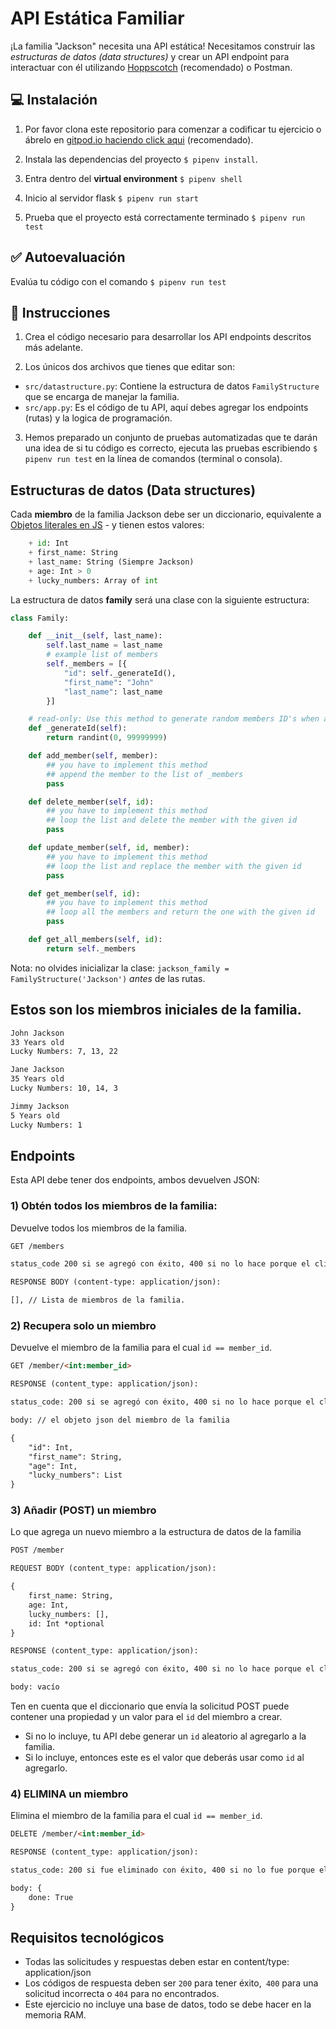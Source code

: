 <!--hide-->
# API Estática Familiar
<!--endhide-->

¡La familia "Jackson" necesita una API estática! Necesitamos construir las *estructuras de datos (data structures)* y crear un API endpoint para interactuar con él utilizando [Hoppscotch](https://hoppscotch.io/) (recomendado) o Postman.

## 💻 Instalación

1. Por favor clona este repositorio para comenzar a codificar tu ejercicio o ábrelo en [gitpod.io haciendo click aqui](https://www.gitpod.io#https://github.com/breatheco-de/exercise-family-static-api) (recomendado).

2. Instala las dependencias del proyecto `$ pipenv install`.

3. Entra dentro del **virtual environment** `$ pipenv shell`

4. Inicio al servidor flask `$ pipenv run start`

5. Prueba que el proyecto está correctamente terminado `$ pipenv run test`

## ✅ Autoevaluación

Evalúa tu código con el comando `$ pipenv run test`

## 📝 Instrucciones

1) Crea el código necesario para desarrollar los API endpoints descritos más adelante.

2) Los únicos dos archivos que tienes que editar son:

- `src/datastructure.py`: Contiene la estructura de datos `FamilyStructure` que se encarga de manejar la familia.
- `src/app.py`: Es el código de tu API, aquí debes agregar los endpoints (rutas) y la logica de programación.

3) Hemos preparado un conjunto de pruebas automatizadas que te darán una idea de si tu código es correcto, ejecuta las pruebas escribiendo `$ pipenv run test` en la línea de comandos (terminal o consola).

## Estructuras de datos (Data structures)

Cada **miembro** de la familia Jackson debe ser un diccionario, equivalente a [Objetos literales en JS](https://developer.mozilla.org/en-US/docs/Web/JavaScript/Guide/Working_with_Objects) - y tienen estos valores:

```python
    + id: Int
    + first_name: String
    + last_name: String (Siempre Jackson)
    + age: Int > 0
    + lucky_numbers: Array of int
```
La estructura de datos **family** será una clase con la siguiente estructura:

```python
class Family:

    def __init__(self, last_name):
        self.last_name = last_name
        # example list of members
        self._members = [{
            "id": self._generateId(),
            "first_name": "John"
            "last_name": last_name
        }]

    # read-only: Use this method to generate random members ID's when adding members into the list
    def _generateId(self):
        return randint(0, 99999999)

    def add_member(self, member):
        ## you have to implement this method
        ## append the member to the list of _members
        pass

    def delete_member(self, id):
        ## you have to implement this method
        ## loop the list and delete the member with the given id
        pass

    def update_member(self, id, member):
        ## you have to implement this method
        ## loop the list and replace the member with the given id
        pass

    def get_member(self, id):
        ## you have to implement this method
        ## loop all the members and return the one with the given id
        pass

    def get_all_members(self, id):
        return self._members
```

Nota: no olvides inicializar la clase: `jackson_family = FamilyStructure('Jackson')` *antes* de las rutas.

## Estos son los miembros iniciales de la familia.

```md
John Jackson
33 Years old
Lucky Numbers: 7, 13, 22

Jane Jackson
35 Years old
Lucky Numbers: 10, 14, 3

Jimmy Jackson
5 Years old
Lucky Numbers: 1
```

## Endpoints

Esta API debe tener dos endpoints, ambos devuelven JSON:

### 1) Obtén todos los miembros de la familia:

Devuelve todos los miembros de la familia.

```md
GET /members

status_code 200 si se agregó con éxito, 400 si no lo hace porque el cliente (solicitud) falla, 500 si el servidor encuentra un error

RESPONSE BODY (content-type: application/json):

[], // Lista de miembros de la familia.

```

### 2) Recupera solo un miembro

Devuelve el miembro de la familia para el cual `id == member_id`.

```md
GET /member/<int:member_id>

RESPONSE (content_type: application/json):

status_code: 200 si se agregó con éxito, 400 si no lo hace porque el cliente (solicitud) falla, 500 si el servidor encuentra un error

body: // el objeto json del miembro de la familia

{
    "id": Int,
    "first_name": String,
    "age": Int,
    "lucky_numbers": List
}

```

### 3) Añadir (POST) un miembro

Lo que agrega un nuevo miembro a la estructura de datos de la familia

```md
POST /member

REQUEST BODY (content_type: application/json):

{
    first_name: String,
    age: Int,
    lucky_numbers: [],
    id: Int *optional
}

RESPONSE (content_type: application/json):

status_code: 200 si se agregó con éxito, 400 si no lo hace porque el cliente (solicitud) falla, 500 si el servidor encuentra un error

body: vacío
```

Ten en cuenta que el diccionario que envía la solicitud POST puede contener una propiedad y un valor para el `id` del miembro a crear.
- Si no lo incluye, tu API debe generar un `id` aleatorio al agregarlo a la familia.
- Si lo incluye, entonces este es el valor que deberás usar como `id` al agregarlo.

### 4) ELIMINA un miembro

Elimina el miembro de la familia para el cual `id == member_id`.

```md
DELETE /member/<int:member_id>

RESPONSE (content_type: application/json):

status_code: 200 si fue eliminado con éxito, 400 si no lo fue porque el cliente (solicitud) falla, 500 si el servidor encuentra un error

body: {
    done: True
}

```

## Requisitos tecnológicos

- Todas las solicitudes y respuestas deben estar en content/type: application/json
- Los códigos de respuesta deben ser `200` para tener éxito,` 400` para una solicitud incorrecta o `404` para no encontrados.
- Este ejercicio no incluye una base de datos, todo se debe hacer en la memoria RAM.
